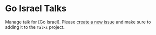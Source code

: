 # Go Israel Talks

Manage talk for [Go Israel]. Please [create a new issue](https://github.com/tebeka/go-israel/issues/new) and make sure to adding it to the `Talks` project.
